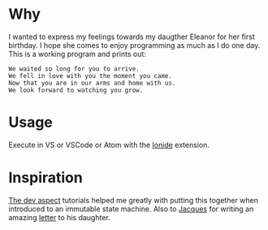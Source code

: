 # Why
I wanted to express my feelings towards my daugther Eleanor for her first birthday. I hope she comes to enjoy programming as much as I do one day. This is a working program and prints out:

```
We waited so long for you to arrive.
We fell in love with you the moment you came.
Now that you are in our arms and home with us.
We look forward to watching you grow.
```

# Usage
Execute in VS or VSCode or Atom with the [Ionide](http://ionide.io/) extension.

# Inspiration
[The dev aspect](https://www.youtube.com/c/thedevaspect) tutorials helped me greatly with putting this together when introduced to an immutable state machine. Also to [Jacques](https://github.com/jpfuentes2) for writing an amazing [letter](https://github.com/jpfuentes2/a-letter-to-Augusta) to his daughter.